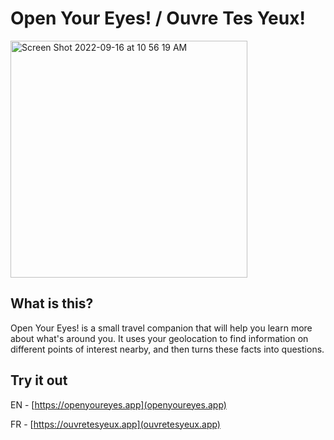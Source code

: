# Open Your Eyes! / Ouvre Tes Yeux!

<img width="379" alt="Screen Shot 2022-09-16 at 10 56 19 AM" src="https://user-images.githubusercontent.com/596120/190668962-656193ef-af95-4267-adc9-b13d39351221.png">

## What is this?

Open Your Eyes! is a small travel companion that will help you learn more about what's around you. It uses your geolocation to find information on different points of interest nearby, and then turns these facts into questions.

## Try it out

EN - [https://openyoureyes.app](openyoureyes.app)

FR - [https://ouvretesyeux.app](ouvretesyeux.app)
